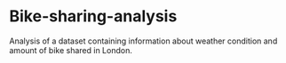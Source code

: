 # Bike-sharing-analysis
Analysis of a dataset containing information about weather condition and amount of bike shared in London.
